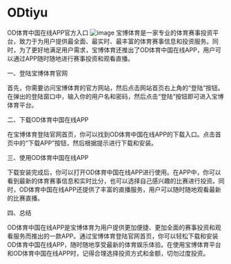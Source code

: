 # ODtiyu
OD体育中国在线APP官方入口
![image](https://user-images.githubusercontent.com/132263395/235835001-3287b6f3-aa34-4284-a67c-585d585a9caf.png)
宝博体育是一家专业的体育赛事投资平台，致力于为用户提供最全面、最实时、最丰富的体育赛事信息和投资服务。同时，为了更好地满足用户需求，宝博体育还推出了OD体育中国在线APP，用户可以通过APP随时随地进行赛事投资和观看直播。

一、登陆宝博体育官网

首先，你需要访问宝博体育的官方网站，然后点击网站首页右上角的“登陆”按钮。在弹出的登陆窗口中，输入你的用户名和密码，然后点击“登陆”按钮即可进入宝博体育平台。

二、下载OD体育中国在线APP

在宝博体育登陆官网首页，你可以找到OD体育中国在线APP的下载入口。点击首页中的“下载APP”按钮，然后根据提示进行下载和安装。

三、使用OD体育中国在线APP

下载安装完成后，你可以打开OD体育中国在线APP进行使用。在APP中，你可以看到最新的体育赛事信息和实时比分，也可以选择自己感兴趣的比赛进行投资。同时，OD体育中国在线APP还提供了丰富的直播服务，用户可以随时随地观看最新的比赛直播。

四、总结

OD体育中国在线APP是宝博体育为用户提供更加便捷、更加全面的赛事投资和观看服务而推出的一款APP。通过宝博体育登陆官网首页，你可以轻松下载和安装OD体育中国在线APP，随时随地享受最新的体育娱乐体验。在使用宝博体育平台和OD体育中国在线APP时，记得合理选择投资方式和金额，切勿过度投资。
